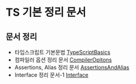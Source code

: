 # TS 기본 정리 문서

## 문서 정리

- 타입스크립트 기본문법 [TypeScriptBasics](./document/TypeScriptBasics.md)
- 컴파일러 옵션 정리 문서 [CompilerOpitons](./document/CompilerOpitons.md)
- Assertions, Alias 정리 문서 [AssertionsAndAlias](./document/AssertionsAndAlias.md)
- Interface 정리 문서-1 [Interface](./document/Interface.md)
